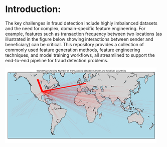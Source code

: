 
# Introduction:

The key challenges in fraud detection include highly imbalanced datasets and the need for complex, domain-specific feature engineering. For example, features such as transaction frequency between two locations (as illustrated in the figure below showing interactions between sender and beneficiary) can be critical. This repository provides a collection of commonly used feature generation methods, feature engineering techniques, and model training workflows, all streamlined to support the end-to-end pipeline for fraud detection problems.

![logo](fig/geo_pic.png)


